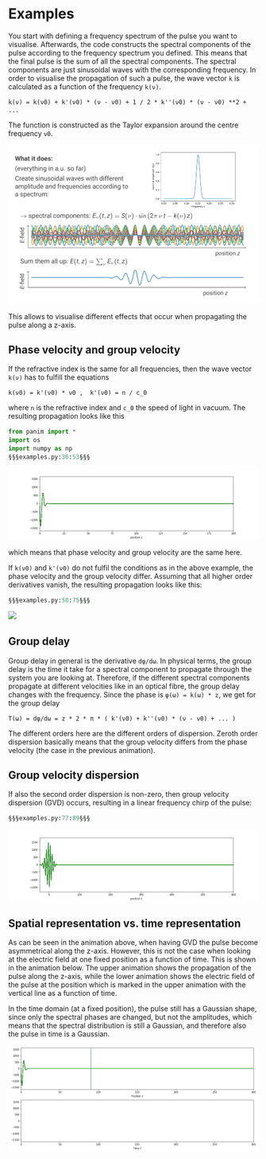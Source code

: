 # Examples

You start with defining a frequency spectrum of the pulse you want to visualise.
Afterwards, the code constructs the spectral components of the pulse according
to the frequency spectrum you defined. This means that the final pulse is the
sum of all the spectral components. The spectral components are just sinusoidal
waves with the corresponding frequency. In order to visualise the propagation
of such a pulse, the wave vector `k` is calculated as a function of the
frequency `k(ν)`.

    k(ν) = k(ν0) + k'(ν0) * (ν - ν0) + 1 / 2 * k''(ν0) * (ν - ν0) **2 + ...

The function is constructed as the Taylor expansion around the centre
frequency `ν0`.

![](assets/what_it_does.png)

This allows to visualise different effects that occur when
propagating the pulse along a z-axis.

## Phase velocity and group velocity

If the refractive index is the same for all frequencies, then the wave vector
`k(ν)` has to fulfill the equations

    k(ν0) = k'(ν0) * ν0 ,  k'(ν0) = n / c_0

where `n` is the refractive index and `c_0` the speed of light in vacuum. The
resulting propagation looks like this

<!-- write examples_for_ci.py -->

```py
from panim import *
import os
import numpy as np
§§§examples.py:36:53§§§
```

![](assets/group_equal_phase.gif)

which means that phase velocity and group velocity are the same here.

If `k(ν0)` and `k'(ν0)` do not fulfil the conditions as in the above
example, the phase velocity and the group velocity differ.
Assuming that all higher order derivatives vanish, the resulting
propagation looks like this:

<!-- append examples_for_ci.py -->

```py
§§§examples.py:58:75§§§
```

![](assets/1st_order_dispersion.gif)

## Group delay

Group delay in general is the derivative `dφ/dω`. In physical terms, the group
delay is the time it take for a spectral component to propagate through the
system you are looking at. Therefore, if the different spectral components
propagate at different velocities like in an optical fibre, the group delay
changes with the frequency.
Since the phase is `φ(ω) = k(ω) * z`, we get for the group delay

    T(ω) = dφ/dω = z * 2 * π * ( k'(ν0) + k''(ν0) * (ν - ν0) + ... )

The different orders here are the different orders of dispersion.
Zeroth order dispersion basically means that the group velocity differs from
the phase velocity (the case in the previous animation).

## Group velocity dispersion

If also the second order dispersion is non-zero, then group
velocity dispersion (GVD) occurs, resulting in a linear frequency chirp
of the pulse:

<!-- append examples_for_ci.py -->

```py
§§§examples.py:77:89§§§
```

![](assets/group_velocity_dispersion.gif)

## Spatial representation vs. time representation

As can be seen in the animation above, when having GVD the pulse become
asymmetrical along the z-axis. However, this is not the case when looking at the
electric field at one fixed position as a function of time.
This is shown in the animation below. The upper animation shows the propagation
of the pulse along the z-axis, while the lower animation shows the electric
field of the pulse at the position which is marked in the upper animation with
the vertical line as a function of time.

In the time domain (at a fixed position), the pulse still has a Gaussian shape,
since only the spectral phases are changed, but not the amplitudes, which means
that the spectral distribution is still a Gaussian, and therefore also the
pulse in time is a Gaussian.

![](assets/spatial_vs_time.gif)
